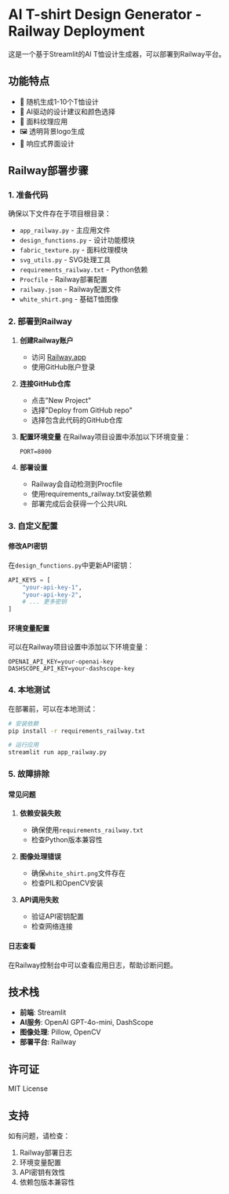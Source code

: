# AI T-shirt Design Generator - Railway Deployment

这是一个基于Streamlit的AI T恤设计生成器，可以部署到Railway平台。

## 功能特点

- 🎲 随机生成1-10个T恤设计
- 🎨 AI驱动的设计建议和颜色选择
- 👕 面料纹理应用
- 🖼️ 透明背景logo生成
- 📱 响应式界面设计

## Railway部署步骤

### 1. 准备代码

确保以下文件存在于项目根目录：
- `app_railway.py` - 主应用文件
- `design_functions.py` - 设计功能模块
- `fabric_texture.py` - 面料纹理模块
- `svg_utils.py` - SVG处理工具
- `requirements_railway.txt` - Python依赖
- `Procfile` - Railway部署配置
- `railway.json` - Railway配置文件
- `white_shirt.png` - 基础T恤图像

### 2. 部署到Railway

1. **创建Railway账户**
   - 访问 [Railway.app](https://railway.app)
   - 使用GitHub账户登录

2. **连接GitHub仓库**
   - 点击"New Project"
   - 选择"Deploy from GitHub repo"
   - 选择包含此代码的GitHub仓库

3. **配置环境变量**
   在Railway项目设置中添加以下环境变量：
   ```
   PORT=8000
   ```

4. **部署设置**
   - Railway会自动检测到Procfile
   - 使用requirements_railway.txt安装依赖
   - 部署完成后会获得一个公共URL

### 3. 自定义配置

#### 修改API密钥
在`design_functions.py`中更新API密钥：
```python
API_KEYS = [
    "your-api-key-1",
    "your-api-key-2",
    # ... 更多密钥
]
```

#### 环境变量配置
可以在Railway项目设置中添加以下环境变量：
```
OPENAI_API_KEY=your-openai-key
DASHSCOPE_API_KEY=your-dashscope-key
```

### 4. 本地测试

在部署前，可以在本地测试：

```bash
# 安装依赖
pip install -r requirements_railway.txt

# 运行应用
streamlit run app_railway.py
```

### 5. 故障排除

#### 常见问题

1. **依赖安装失败**
   - 确保使用`requirements_railway.txt`
   - 检查Python版本兼容性

2. **图像处理错误**
   - 确保`white_shirt.png`文件存在
   - 检查PIL和OpenCV安装

3. **API调用失败**
   - 验证API密钥配置
   - 检查网络连接

#### 日志查看
在Railway控制台中可以查看应用日志，帮助诊断问题。

## 技术栈

- **前端**: Streamlit
- **AI服务**: OpenAI GPT-4o-mini, DashScope
- **图像处理**: Pillow, OpenCV
- **部署平台**: Railway

## 许可证

MIT License

## 支持

如有问题，请检查：
1. Railway部署日志
2. 环境变量配置
3. API密钥有效性
4. 依赖包版本兼容性 